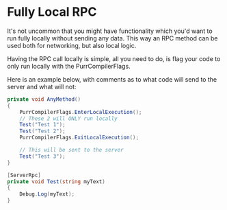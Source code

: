 # Fully Local RPC

It's not uncommon that you might have functionality which you'd want to run fully locally without sending any data. This way an RPC method can be used both for networking, but also local logic.

Having the RPC call locally is simple, all you need to do, is flag your code to only run locally with the PurrCompilerFlags.

Here is an example below, with comments as to what code will send to the server and what will not:

```csharp
private void AnyMethod() 
{
    PurrCompilerFlags.EnterLocalExecution();
    // These 2 will ONLY run locally
    Test("Test 1");
    Test("Test 2");
    PurrCompilerFlags.ExitLocalExecution();

    // This will be sent to the server
    Test("Test 3");
}

[ServerRpc]
private void Test(string myText)
{
    Debug.Log(myText);
}
```
